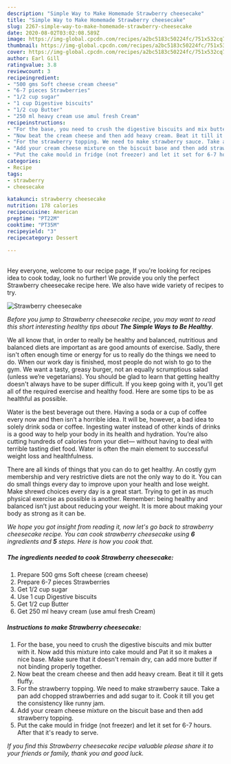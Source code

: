 ```yaml
---
description: "Simple Way to Make Homemade Strawberry cheesecake"
title: "Simple Way to Make Homemade Strawberry cheesecake"
slug: 2267-simple-way-to-make-homemade-strawberry-cheesecake
date: 2020-08-02T03:02:08.589Z
image: https://img-global.cpcdn.com/recipes/a2bc5183c50224fc/751x532cq70/strawberry-cheesecake-recipe-main-photo.jpg
thumbnail: https://img-global.cpcdn.com/recipes/a2bc5183c50224fc/751x532cq70/strawberry-cheesecake-recipe-main-photo.jpg
cover: https://img-global.cpcdn.com/recipes/a2bc5183c50224fc/751x532cq70/strawberry-cheesecake-recipe-main-photo.jpg
author: Earl Gill
ratingvalue: 3.8
reviewcount: 3
recipeingredient:
- "500 gms Soft cheese cream cheese"
- "6-7 pieces Strawberries"
- "1/2 cup sugar"
- "1 cup Digestive biscuits"
- "1/2 cup Butter"
- "250 ml heavy cream use amul fresh Cream"
recipeinstructions:
- "For the base, you need to crush the digestive biscuits and mix butter with it. Now add this mixture into cake mould and Pat it so it makes a nice base. Make sure that it doesn&#39;t remain dry, can add more butter if not binding properly together."
- "Now beat the cream cheese and then add heavy cream. Beat it till it gets fluffy."
- "For the strawberry topping. We need to make strawberry sauce. Take a pan add chopped strawberries and add sugar to it. Cook it till you get the consistency like runny jam."
- "Add your cream cheese mixture on the biscuit base and then add strawberry topping."
- "Put the cake mould in fridge (not freezer) and let it set for 6-7 hours. After that it&#39;s ready to serve."
categories:
- Recipe
tags:
- strawberry
- cheesecake

katakunci: strawberry cheesecake 
nutrition: 178 calories
recipecuisine: American
preptime: "PT22M"
cooktime: "PT35M"
recipeyield: "3"
recipecategory: Dessert

---
```

<br>
Hey everyone, welcome to our recipe page, If you're looking for recipes idea to cook today, look no further! We provide you only the perfect Strawberry cheesecake recipe here. We also have wide variety of recipes to try.
<br>


![Strawberry cheesecake](https://img-global.cpcdn.com/recipes/a2bc5183c50224fc/751x532cq70/strawberry-cheesecake-recipe-main-photo.jpg)

<i>Before you jump to Strawberry cheesecake recipe, you may want to read this short interesting healthy tips about <strong>The Simple Ways to Be Healthy</strong>.</i>

We all know that, in order to really be healthy and balanced, nutritious and balanced diets are important as are good amounts of exercise. Sadly, there isn't often enough time or energy for us to really do the things we need to do. When our work day is finished, most people do not wish to go to the gym. We want a tasty, greasy burger, not an equally scrumptious salad (unless we’re vegetarians). You should be glad to learn that getting healthy doesn't always have to be super difficult. If you keep going with it, you'll get all of the required exercise and healthy food. Here are some tips to be as healthful as possible.

Water is the best beverage out there. Having a soda or a cup of coffee every now and then isn’t a horrible idea. It will be, however, a bad idea to solely drink soda or coffee. Ingesting water instead of other kinds of drinks is a good way to help your body in its health and hydration. You’re also cutting hundreds of calories from your diet— without having to deal with terrible tasting diet food. Water is often the main element to successful weight loss and healthfulness.

There are all kinds of things that you can do to get healthy. An costly gym membership and very restrictive diets are not the only way to do it. You can do small things every day to improve upon your health and lose weight. Make shrewd choices every day is a great start. Trying to get in as much physical exercise as possible is another. Remember: being healthy and balanced isn’t just about reducing your weight. It is more about making your body as strong as it can be. 


<i>We hope you got insight from reading it, now let's go back to strawberry cheesecake recipe. You can cook strawberry cheesecake using <strong>6</strong> ingredients and <strong>5</strong> steps. Here is how you cook that.
</i>

##### The ingredients needed to cook Strawberry cheesecake:

1. Prepare 500 gms Soft cheese (cream cheese)
1. Prepare 6-7 pieces Strawberries
1. Get 1/2 cup sugar
1. Use 1 cup Digestive biscuits
1. Get 1/2 cup Butter
1. Get 250 ml heavy cream (use amul fresh Cream)


##### Instructions to make Strawberry cheesecake:

1. For the base, you need to crush the digestive biscuits and mix butter with it. Now add this mixture into cake mould and Pat it so it makes a nice base. Make sure that it doesn&#39;t remain dry, can add more butter if not binding properly together.
1. Now beat the cream cheese and then add heavy cream. Beat it till it gets fluffy.
1. For the strawberry topping. We need to make strawberry sauce. Take a pan add chopped strawberries and add sugar to it. Cook it till you get the consistency like runny jam.
1. Add your cream cheese mixture on the biscuit base and then add strawberry topping.
1. Put the cake mould in fridge (not freezer) and let it set for 6-7 hours. After that it&#39;s ready to serve.


<i>If you find this Strawberry cheesecake recipe valuable please share it to your friends or family, thank you and good luck.</i>
